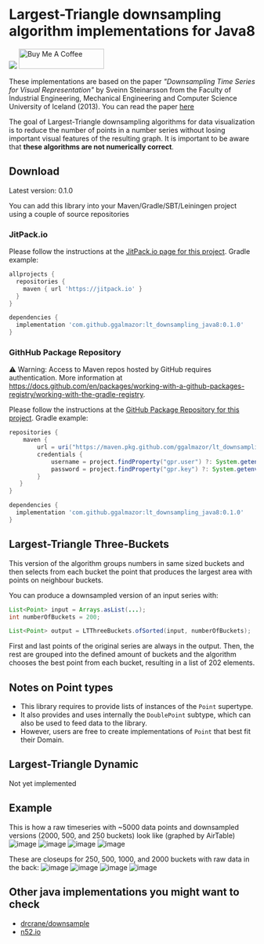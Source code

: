 # Largest-Triangle downsampling algorithm implementations for Java8
[![](https://jitpack.io/v/ggalmazor/lt_downsampling_java8.svg)](https://jitpack.io/#ggalmazor/lt_downsampling_java8)
<a href="https://www.buymeacoffee.com/ggalmazor" target="_blank"><img src="https://cdn.buymeacoffee.com/buttons/default-orange.png" alt="Buy Me A Coffee" height="41" width="174"></a>


These implementations are based on the paper *"Downsampling Time Series for Visual Representation"* by Sveinn Steinarsson from the Faculty of Industrial Engineering, Mechanical Engineering and Computer Science University of Iceland (2013). You can read the paper [here](http://skemman.is/stream/get/1946/15343/37285/3/SS_MSthesis.pdf)

The goal of Largest-Triangle downsampling algorithms for data visualization is to reduce the number of points in a number series without losing important visual features of the resulting graph. It is important to be aware that **these algorithms are not numerically correct**.

## Download

Latest version: 0.1.0

You can add this library into your Maven/Gradle/SBT/Leiningen project using a couple of source repositories

### JitPack.io

Please follow the instructions at the [JitPack.io page for this project](https://jitpack.io/#ggalmazor/lt_downsampling_java8). Gradle example:

```groovy
allprojects {
  repositories {
    maven { url 'https://jitpack.io' }
  }
}

dependencies {
  implementation 'com.github.ggalmazor:lt_downsampling_java8:0.1.0'
}
```

### GithHub Package Repository

⚠️ Warning: Access to Maven repos hosted by GitHub requires authentication. More information at https://docs.github.com/en/packages/working-with-a-github-packages-registry/working-with-the-gradle-registry. 

Please follow the instructions at the [GitHub Package Repository for this project](https://github.com/ggalmazor/lt_downsampling_java8/packages). Gradle example:

```groovy
repositories {
    maven {
        url = uri("https://maven.pkg.github.com/ggalmazor/lt_downsampling_java")
        credentials {
            username = project.findProperty("gpr.user") ?: System.getenv("USERNAME")
            password = project.findProperty("gpr.key") ?: System.getenv("TOKEN")
        }
   }
}

dependencies {
  implementation 'com.github.ggalmazor:lt_downsampling_java8:0.1.0'
}
```

## Largest-Triangle Three-Buckets

This version of the algorithm groups numbers in same sized buckets and then selects from each bucket the point that produces the largest area with points on neighbour buckets.

You can produce a downsampled version of an input series with:

```java
List<Point> input = Arrays.asList(...);
int numberOfBuckets = 200;

List<Point> output = LTThreeBuckets.ofSorted(input, numberOfBuckets);
```

First and last points of the original series are always in the output. Then, the rest are grouped into the defined amount of buckets and the algorithm chooses the best point from each bucket, resulting in a list of 202 elements.

## Notes on Point types

- This library requires to provide lists of instances of the `Point` supertype.
- It also provides and uses internally the `DoublePoint` subtype, which can also be used to feed data to the library.
- However, users are free to create implementations of `Point` that best fit their Domain.

## Largest-Triangle Dynamic

Not yet implemented

## Example

This is how a raw timeseries with ~5000 data points and downsampled versions (2000, 500, and 250 buckets) look like (graphed by AirTable)
![image](https://user-images.githubusercontent.com/205913/202478853-180c56ff-41af-43b3-8830-6d51ac7cfbb3.png)
![image](https://user-images.githubusercontent.com/205913/202478930-dd482a9f-0da1-4e6b-8537-f7a2fbe68991.png)
![image](https://user-images.githubusercontent.com/205913/202478994-28ae49ff-6036-43d1-8000-6730a55f8a77.png)
![image](https://user-images.githubusercontent.com/205913/202480858-51ef82fc-6432-4447-942a-65edfa82a742.png)

These are closeups for 250, 500, 1000, and 2000 buckets with raw data in the back:
![image](https://user-images.githubusercontent.com/205913/202486056-25a612b1-7294-4967-9714-000cfcd5177e.png)
![image](https://user-images.githubusercontent.com/205913/202486255-b42f7e90-29fc-45f9-be54-f30b4a6d1e07.png)
![image](https://user-images.githubusercontent.com/205913/202486337-b402dd24-44dd-4456-af3d-add931e7fbd7.png)
![image](https://user-images.githubusercontent.com/205913/202486396-ff3772d3-ef69-4c69-b56c-4ac16964ed04.png)


## Other java implementations you might want to check

 - [drcrane/downsample](https://github.com/drcrane/downsample)
 - [n52.io](http://www.programcreek.com/java-api-examples/index.php?source_dir=sensorweb-rest-api-master/timeseries-io/src/main/java/org/n52/io/generalize/LargestTriangleThreeBucketsGeneralizer.java)
